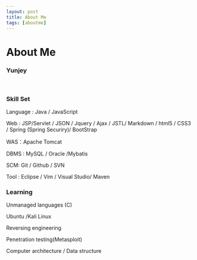 ```yaml
---
layout: post
title: About Me
tags: [aboutme]
---
```


# About Me

### Yunjey

<br>

### Skill Set

Language : Java / JavaScript

Web : JSP/Servlet / JSON / Jquery / Ajax / JSTL/ Markdown / html5 / CSS3 / Spring (Spring Securiry)/ BootStrap 

WAS：Apache Tomcat   

DBMS : MySQL / Oracle /Mybatis 

SCM: Git / Github / SVN    

Tool : Eclipse / Vim / Visual Studio/ Maven



### Learning

Unmanaged languages (C)

Ubuntu /Kali Linux 

Reversing engineering

Penetration testing(Metasploit)

Computer architecture / Data structure
